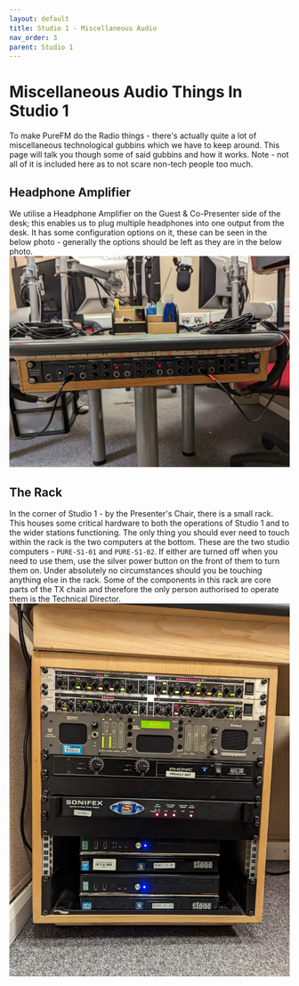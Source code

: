 ```yaml
---
layout: default
title: Studio 1 - Miscellaneous Audio
nav_order: 3
parent: Studio 1
---
```


# Miscellaneous Audio Things In Studio 1

To make PureFM do the Radio things - there's actually quite a lot of miscellaneous technological gubbins which we have to keep around. This page will talk you though some of said gubbins and how it works. Note - not all of it is included here as to not scare non-tech people too much.

## Headphone Amplifier
We utilise a Headphone Amplifier on the Guest & Co-Presenter side of the desk; this enables us to plug multiple headphones into one output from the desk. It has some configuration options on it, these can be seen in the below photo - generally the options should be left as they are in the below photo.
![Headphone Amplifier](../../assets/studio-1/headphone-amp.jpg)

## The Rack
In the corner of Studio 1 - by the Presenter's Chair, there is a small rack. This houses some critical hardware to both the operations of Studio 1 and to the wider stations functioning. The only thing you should ever need to touch within the rack is the two computers at the bottom. These are the two studio computers - `PURE-S1-01` and `PURE-S1-02`. If either are turned off when you need to use them, use the silver power button on the front of them to turn them on. Under absolutely no circumstances should you be touching anything else in the rack. Some of the components in this rack are core parts of the TX chain and therefore the only person authorised to operate them is the Technical Director.
![Studio 1 Rack](../../assets/studio-1/s1-rack.jpg)